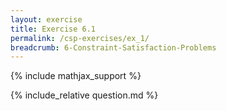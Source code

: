 ```yaml
---
layout: exercise
title: Exercise 6.1
permalink: /csp-exercises/ex_1/
breadcrumb: 6-Constraint-Satisfaction-Problems
---
```


{% include mathjax_support %}

<div><i class="arrow-up loader" data-chapter="csp-exercises" data-exercise="ex_1" data-rating="0"></i></div>
{% include_relative question.md %}
